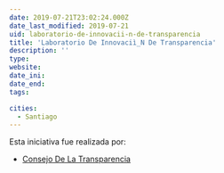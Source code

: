 ```yaml
---
date: 2019-07-21T23:02:24.000Z
date_last_modified: 2019-07-21
uid: laboratorio-de-innovacii-n-de-transparencia
title: 'Laboratorio De Innovaciì_N De Transparencia'
description: ''
type: 
website: 
date_ini: 
date_end: 
tags:

cities: 
  - Santiago
---
```


Esta iniciativa fue realizada por:

- [Consejo De La Transparencia](/organizaciones/consejo-de-la-transparencia)

